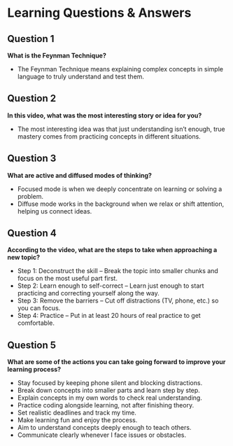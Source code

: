 # Learning Questions & Answers  

## Question 1  
**What is the Feynman Technique?**  
- The Feynman Technique means explaining complex concepts in simple language to truly understand and test them.  

## Question 2  
**In this video, what was the most interesting story or idea for you?**  
- The most interesting idea was that just understanding isn’t enough, true mastery comes from practicing concepts in different situations.  

## Question 3  
**What are active and diffused modes of thinking?**  
- Focused mode is when we deeply concentrate on learning or solving a problem.  
- Diffuse mode works in the background when we relax or shift attention, helping us connect ideas.  

## Question 4  
**According to the video, what are the steps to take when approaching a new topic?**  
- Step 1: Deconstruct the skill – Break the topic into smaller chunks and focus on the most useful part first.  
- Step 2: Learn enough to self-correct – Learn just enough to start practicing and correcting yourself along the way.  
- Step 3: Remove the barriers – Cut off distractions (TV, phone, etc.) so you can focus.  
- Step 4: Practice – Put in at least 20 hours of real practice to get comfortable.  

## Question 5  
**What are some of the actions you can take going forward to improve your learning process?**  
- Stay focused by keeping phone silent and blocking distractions.  
- Break down concepts into smaller parts and learn step by step.  
- Explain concepts in my own words to check real understanding.  
- Practice coding alongside learning, not after finishing theory.  
- Set realistic deadlines and track my time.  
- Make learning fun and enjoy the process.  
- Aim to understand concepts deeply enough to teach others.  
- Communicate clearly whenever I face issues or obstacles.
